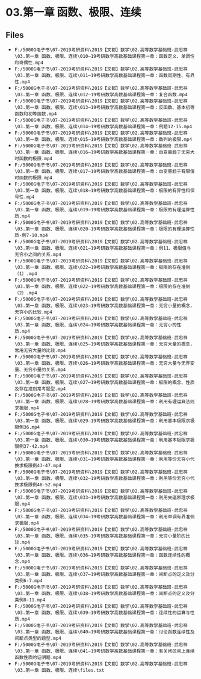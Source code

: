# 03.第一章 函数、极限、连续

## Files

- `F:/5000G电子书\07-2019考研资料\2019【文都】数学\02.高等数学基础班-武忠祥\03.第一章 函数、极限、连续\010—19考研数学高数基础课程第一章：函数定义、单调性和奇偶性.mp4`
- `F:/5000G电子书\07-2019考研资料\2019【文都】数学\02.高等数学基础班-武忠祥\03.第一章 函数、极限、连续\011—19考研数学高数基础课程第一章：函数周期性、有界性.mp4`
- `F:/5000G电子书\07-2019考研资料\2019【文都】数学\02.高等数学基础班-武忠祥\03.第一章 函数、极限、连续\012—19考研数学高数基础课程第一章：复合函数.mp4`
- `F:/5000G电子书\07-2019考研资料\2019【文都】数学\02.高等数学基础班-武忠祥\03.第一章 函数、极限、连续\013—19考研数学高数基础课程第一章：反函数、基本初等函数和初等函数.mp4`
- `F:/5000G电子书\07-2019考研资料\2019【文都】数学\02.高等数学基础班-武忠祥\03.第一章 函数、极限、连续\014—19考研数学高数基础课程第一章：例题12-15.mp4`
- `F:/5000G电子书\07-2019考研资料\2019【文都】数学\02.高等数学基础班-武忠祥\03.第一章 函数、极限、连续\015—19考研数学高数基础课程第一章：数列的极限.mp4`
- `F:/5000G电子书\07-2019考研资料\2019【文都】数学\02.高等数学基础班-武忠祥\03.第一章 函数、极限、连续\016—19考研数学高数基础课程第一章：自变量趋于无穷大时函数的极限.mp4`
- `F:/5000G电子书\07-2019考研资料\2019【文都】数学\02.高等数学基础班-武忠祥\03.第一章 函数、极限、连续\017—19考研数学高数基础课程第一章：自变量趋于有限值时函数的极限.mp4`
- `F:/5000G电子书\07-2019考研资料\2019【文都】数学\02.高等数学基础班-武忠祥\03.第一章 函数、极限、连续\018—19考研数学高数基础课程第一章：极限的有界性和保号性.mp4`
- `F:/5000G电子书\07-2019考研资料\2019【文都】数学\02.高等数学基础班-武忠祥\03.第一章 函数、极限、连续\019—19考研数学高数基础课程第一章：极限的有理运算性质.mp4`
- `F:/5000G电子书\07-2019考研资料\2019【文都】数学\02.高等数学基础班-武忠祥\03.第一章 函数、极限、连续\020—19考研数学高数基础课程第一章：极限的有理运算性质-例7-10.mp4`
- `F:/5000G电子书\07-2019考研资料\2019【文都】数学\02.高等数学基础班-武忠祥\03.第一章 函数、极限、连续\021—19考研数学高数基础课程第一章：例11、极限值与无穷小之间的关系.mp4`
- `F:/5000G电子书\07-2019考研资料\2019【文都】数学\02.高等数学基础班-武忠祥\03.第一章 函数、极限、连续\022—19考研数学高数基础课程第一章：极限的存在准侧（1）.mp4`
- `F:/5000G电子书\07-2019考研资料\2019【文都】数学\02.高等数学基础班-武忠祥\03.第一章 函数、极限、连续\022—19考研数学高数基础课程第一章：极限的存在准侧（2）.mp4`
- `F:/5000G电子书\07-2019考研资料\2019【文都】数学\02.高等数学基础班-武忠祥\03.第一章 函数、极限、连续\023—19考研数学高数基础课程第一章：无穷小量的概念，无穷小的比较.mp4`
- `F:/5000G电子书\07-2019考研资料\2019【文都】数学\02.高等数学基础班-武忠祥\03.第一章 函数、极限、连续\024—19考研数学高数基础课程第一章：无穷小的性质.mp4`
- `F:/5000G电子书\07-2019考研资料\2019【文都】数学\02.高等数学基础班-武忠祥\03.第一章 函数、极限、连续\025—19考研数学高数基础课程第一章：无穷大量的概念，常用无穷大量的比较.mp4`
- `F:/5000G电子书\07-2019考研资料\2019【文都】数学\02.高等数学基础班-武忠祥\03.第一章 函数、极限、连续\026—19考研数学高数基础课程第一章：无穷大量与无界变量、无穷小量的关系.mp4`
- `F:/5000G电子书\07-2019考研资料\2019【文都】数学\02.高等数学基础班-武忠祥\03.第一章 函数、极限、连续\027—19考研数学高数基础课程第一章：极限的概念、性质及存在准则常考题型.mp4`
- `F:/5000G电子书\07-2019考研资料\2019【文都】数学\02.高等数学基础班-武忠祥\03.第一章 函数、极限、连续\028—19考研数学高数基础课程第一章：利用有理运算法则求极限.mp4`
- `F:/5000G电子书\07-2019考研资料\2019【文都】数学\02.高等数学基础班-武忠祥\03.第一章 函数、极限、连续\029—19考研数学高数基础课程第一章：利用基本极限求极限例36.mp4`
- `F:/5000G电子书\07-2019考研资料\2019【文都】数学\02.高等数学基础班-武忠祥\03.第一章 函数、极限、连续\030—19考研数学高数基础课程第一章：利用基本极限求极限例37-42.mp4`
- `F:/5000G电子书\07-2019考研资料\2019【文都】数学\02.高等数学基础班-武忠祥\03.第一章 函数、极限、连续\031—19考研数学高数基础课程第一章：利用等价无穷小代换求极限例43-47.mp4`
- `F:/5000G电子书\07-2019考研资料\2019【文都】数学\02.高等数学基础班-武忠祥\03.第一章 函数、极限、连续\032—19考研数学高数基础课程第一章：利用等价无穷小代换求极限例48-52.mp4`
- `F:/5000G电子书\07-2019考研资料\2019【文都】数学\02.高等数学基础班-武忠祥\03.第一章 函数、极限、连续\033—19考研数学高数基础课程第一章：利用夹逼原理求极限.mp4`
- `F:/5000G电子书\07-2019考研资料\2019【文都】数学\02.高等数学基础班-武忠祥\03.第一章 函数、极限、连续\034—19考研数学高数基础课程第一章：利用单调有界准侧求极限.mp4`
- `F:/5000G电子书\07-2019考研资料\2019【文都】数学\02.高等数学基础班-武忠祥\03.第一章 函数、极限、连续\035—19考研数学高数基础课程第一章：无穷小量阶的比较.mp4`
- `F:/5000G电子书\07-2019考研资料\2019【文都】数学\02.高等数学基础班-武忠祥\03.第一章 函数、极限、连续\036—19考研数学高数基础课程第一章：函数连续性的概念.mp4`
- `F:/5000G电子书\07-2019考研资料\2019【文都】数学\02.高等数学基础班-武忠祥\03.第一章 函数、极限、连续\037—19考研数学高数基础课程第一章：间断点的定义及分类例6-7.mp4`
- `F:/5000G电子书\07-2019考研资料\2019【文都】数学\02.高等数学基础班-武忠祥\03.第一章 函数、极限、连续\038—19考研数学高数基础课程第一章：间断点的定义及分类例8-11.mp4`
- `F:/5000G电子书\07-2019考研资料\2019【文都】数学\02.高等数学基础班-武忠祥\03.第一章 函数、极限、连续\039—19考研数学高数基础课程第一章：连续性的运算与性质.mp4`
- `F:/5000G电子书\07-2019考研资料\2019【文都】数学\02.高等数学基础班-武忠祥\03.第一章 函数、极限、连续\040—19考研数学高数基础课程第一章：讨论函数连续性及间断点类型的题型.mp4`
- `F:/5000G电子书\07-2019考研资料\2019【文都】数学\02.高等数学基础班-武忠祥\03.第一章 函数、极限、连续\041—19考研数学高数基础课程第一章：有关闭区间上连续函数性质的证明题.mp4`
- `F:/5000G电子书\07-2019考研资料\2019【文都】数学\02.高等数学基础班-武忠祥\03.第一章 函数、极限、连续\files.txt`
